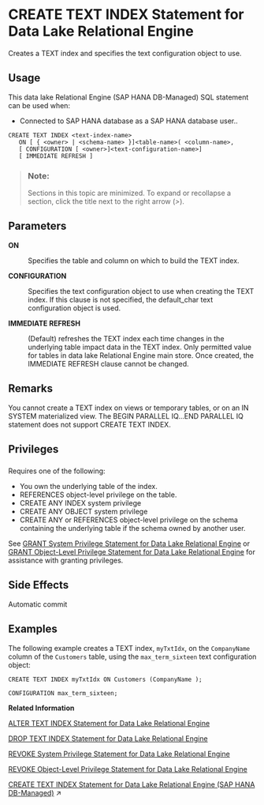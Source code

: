 <!-- loioa602ced184f210158c90b4b833754412 -->

# CREATE TEXT INDEX Statement for Data Lake Relational Engine

Creates a TEXT index and specifies the text configuration object to use.



<a name="loioa602ced184f210158c90b4b833754412__section_qc3_21d_ybc"/>

## Usage

This data lake Relational Engine \(SAP HANA DB-Managed\) SQL statement can be used when:

-   Connected to SAP HANA database as a SAP HANA database user..



```
CREATE TEXT INDEX <text-index-name>
   ON [ { <owner> | <schema-name> }]<table-name>( <column-name>,
   [ CONFIGURATION [ <owner>]<text-configuration-name>]
   [ IMMEDIATE REFRESH ]
```



> ### Note:  
> Sections in this topic are minimized. To expand or recollapse a section, click the title next to the right arrow \(*\>*\).



<a name="loioa602ced184f210158c90b4b833754412__create_text_index_parameters1"/>

## Parameters


<dl>
<dt><b>

ON

</b></dt>
<dd>

Specifies the table and column on which to build the TEXT index.



</dd><dt><b>

CONFIGURATION

</b></dt>
<dd>

Specifies the text configuration object to use when creating the TEXT index. If this clause is not specified, the default\_char text configuration object is used.



</dd><dt><b>

IMMEDIATE REFRESH

</b></dt>
<dd>

\(Default\) refreshes the TEXT index each time changes in the underlying table impact data in the TEXT index. Only permitted value for tables in data lake Relational Engine main store. Once created, the IMMEDIATE REFRESH clause cannot be changed.



</dd>
</dl>



<a name="loioa602ced184f210158c90b4b833754412__create_text_index_remarks1"/>

## Remarks

You cannot create a TEXT index on views or temporary tables, or on an IN SYSTEM materialized view. The BEGIN PARALLEL IQ…END PARALLEL IQ statement does not support CREATE TEXT INDEX.



<a name="loioa602ced184f210158c90b4b833754412__create_text_index_privileges1"/>

## Privileges



### 

Requires one of the following:

-   You own the underlying table of the index.
-   REFERENCES object-level privilege on the table.
-   CREATE ANY INDEX system privilege
-   CREATE ANY OBJECT system privilege
-   CREATE ANY or REFERENCES object-level privilege on the schema containing the underlying table if the schema owned by another user.

See [GRANT System Privilege Statement for Data Lake Relational Engine](grant-system-privilege-statement-for-data-lake-relational-engine-a3dfcb0.md) or [GRANT Object-Level Privilege Statement for Data Lake Relational Engine](grant-object-level-privilege-statement-for-data-lake-relational-engine-a3e154f.md) for assistance with granting privileges.



<a name="loioa602ced184f210158c90b4b833754412__create_text_index_side_effects"/>

## Side Effects

Automatic commit



<a name="loioa602ced184f210158c90b4b833754412__create_text_index_examples1"/>

## Examples

The following example creates a TEXT index, `myTxtIdx`, on the `CompanyName` column of the `Customers` table, using the `max_term_sixteen` text configuration object:

```
CREATE TEXT INDEX myTxtIdx ON Customers (CompanyName );
```

```
CONFIGURATION max_term_sixteen;
```

**Related Information**  


[ALTER TEXT INDEX Statement for Data Lake Relational Engine](alter-text-index-statement-for-data-lake-relational-engine-a602711.md "Renames, moves or alters the definition of a TEXT index.")

[DROP TEXT INDEX Statement for Data Lake Relational Engine](drop-text-index-statement-for-data-lake-relational-engine-a60331d.md "Removes a TEXT index from the database.")

[REVOKE System Privilege Statement for Data Lake Relational Engine](revoke-system-privilege-statement-for-data-lake-relational-engine-a3eadda.md "Removes specific system privileges from specific users and the right to administer the privilege.")

[REVOKE Object-Level Privilege Statement for Data Lake Relational Engine](revoke-object-level-privilege-statement-for-data-lake-relational-engine-a3e7af2.md "Removes object-level privileges that were given using the GRANT statement.")

[CREATE TEXT INDEX Statement for Data Lake Relational Engine (SAP HANA DB-Managed)](https://help.sap.com/viewer/a898e08b84f21015969fa437e89860c8/2024_3_QRC/en-US/11447f8825504a4b8cc578f3204aec12.html "Creates a TEXT index and specifies the text configuration object to use.") :arrow_upper_right:

